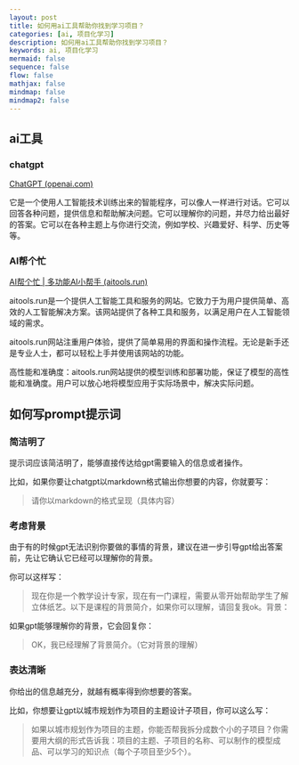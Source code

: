 ```yaml
---
layout: post
title: 如何用ai工具帮助你找到学习项目？
categories: [ai, 项目化学习]
description: 如何用ai工具帮助你找到学习项目？
keywords: ai, 项目化学习
mermaid: false
sequence: false
flow: false
mathjax: false
mindmap: false
mindmap2: false
---
```


## ai工具

### chatgpt

[ChatGPT (openai.com)](https://openai.com/chatgpt)

它是一个使用人工智能技术训练出来的智能程序，可以像人一样进行对话。它可以回答各种问题，提供信息和帮助解决问题。它可以理解你的问题，并尽力给出最好的答案。它可以在各种主题上与你进行交流，例如学校、兴趣爱好、科学、历史等等。

### AI帮个忙

[AI帮个忙 | 多功能AI小帮手 (aitools.run)](https://aitools.run/)

aitools.run是一个提供人工智能工具和服务的网站。它致力于为用户提供简单、高效的人工智能解决方案。该网站提供了各种工具和服务，以满足用户在人工智能领域的需求。

aitools.run网站注重用户体验，提供了简单易用的界面和操作流程。无论是新手还是专业人士，都可以轻松上手并使用该网站的功能。

高性能和准确度：aitools.run网站提供的模型训练和部署功能，保证了模型的高性能和准确度。用户可以放心地将模型应用于实际场景中，解决实际问题。



## 如何写prompt提示词

### 简洁明了

提示词应该简洁明了，能够直接传达给gpt需要输入的信息或者操作。

比如，如果你要让chatgpt以markdown格式输出你想要的内容，你就要写：

> 请你以markdown的格式呈现（具体内容）

### 考虑背景

由于有的时候gpt无法识别你要做的事情的背景，建议在进一步引导gpt给出答案前，先让它确认它已经可以理解你的背景。

你可以这样写：

> 现在你是一个教学设计专家，现在有一门课程，需要从零开始帮助学生了解立体纸艺。以下是课程的背景简介，如果你可以理解，请回复我ok。背景：

如果gpt能够理解你的背景，它会回复你：

> OK，我已经理解了背景简介。（它对背景的理解）

### 表达清晰

你给出的信息越充分，就越有概率得到你想要的答案。

比如，你想要让gpt以城市规划作为项目的主题设计子项目，你可以这么写：

>  如果以城市规划作为项目的主题，你能否帮我拆分成数个小的子项目？你需要用大纲的形式告诉我：项目的主题、子项目的名称、可以制作的模型成品、可以学习的知识点（每个子项目至少5个）。



‍
